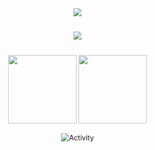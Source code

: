 <div align="center">
  <img src="https://github-readme-streak-stats.herokuapp.com/?user=sc-zhang&theme=dark" /><br><br>
  
  <img src="https://github-profile-trophy.vercel.app/?username=sc-zhang&theme=gruvbox&row=1&column=7&no-frame=true&no-bg=true" /><br><br>
  
  <img height="137px" src="https://github-readme-stats-git-masterrstaa-rickstaa.vercel.app/api?username=sc-zhang&show_icons=true&card_width=500&line_height=21&theme=dark" />
  <img height="137px" src="https://github-readme-stats-git-masterrstaa-rickstaa.vercel.app/api/top-langs/?username=sc-zhang&layout=compact&card_width=450&langs_count=6&theme=dark" /><br><br>
  
  <!--<img src="https://github.com/sc-zhang/sc-zhang/blob/output/github-contribution-grid-snake-dark.svg" /><br><br>-->
  
  <img src="https://activity-graph.cyclic.app/graph?username=sc-zhang&theme=github-compact&hide_border=true" alt="Activity"/>
</div>
